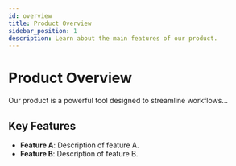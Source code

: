 ```yaml
---
id: overview
title: Product Overview
sidebar_position: 1
description: Learn about the main features of our product.
---
```


# Product Overview

Our product is a powerful tool designed to streamline workflows...

## Key Features

- **Feature A**: Description of feature A.
- **Feature B**: Description of feature B.
